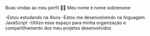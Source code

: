 Boas vindas ao meu perfil 💙💙
Meu nome é nome sobrenome

-Estou estudando na Alura
-Estou me desenvolvendo na linguagem JavaScript
-Utilizo esse espaço para minha organização e compartilhamento dos meu projetos desenvolvidos


